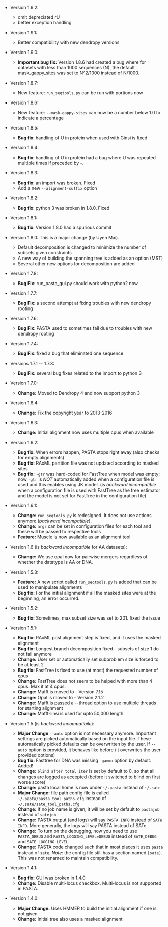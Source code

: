 - Version 1.9.2:
	- omit depreciated rU
	- better exception handling 
- Version 1.9.1:
    - Better compatibility with new dendropy versions 
- Version 1.9.0:
	- **Important bug fix:** Version 1.8.6 had created a bug where for datasets with  less than 1000 sequences (N),
          the default mask_gappy_sites was set to N^2/1000 instead of N/1000. 

- Version 1.8.7:
	- New feature: `run_seqtools.py` can be run with portions now

- Version 1.8.6:
	- New feature: `--mask-gappy-sites` can now be a number below 1.0 to indicate a percentage
 
- Version 1.8.5:
	-  **Bug fix**: handling of U in protein when used with Ginsi is fixed 

- Version 1.8.4:
	-  **Bug fix**: handling of U in protein had a bug where U was repeated multiple times if preceded by -. 
	
- Version 1.8.3:
    - **Bug fix**: an import was broken. Fixed
    - Add a new `--alignment-suffix` option

- Version 1.8.2:
    - **Bug fix**: python 3 was broken in 1.8.0. Fixed

- Version 1.8.1:
    - **Bug fix**: Version 1.8.0 had a spurious commit 

- Version 1.8.0: This is a major change (by Uyen Mai). 
    - Default decomposition is changed to minimize the number of subsets given constraints
    - A new way of building the spanning tree is added as an option (MST)
    - Several other new options for decomposition are added
    
- Version 1.7.8:
    - **Bug Fix**: run_pasta_gui.py should work with python2 now

- Version 1.7.7:
    - **Bug Fix**: a second attempt at fixing troubles with new dendropy rooting

- Version 1.7.6: 
    - **Bug Fix**: PASTA used to sometimes fail due to troubles with new dendropy rooting

- Version 1.7.4:
    - **Bug Fix**: fixed a bug that eliminated one sequence 

- Versions 1.7.1 -- 1.7.3:
    - **Bug Fix:** several bug fixes related to the import to python 3

- Version 1.7.0:
    - **Change:** Moved to Dendropy 4 and now support python 3

- Version 1.6.4:
    - **Change:** Fix the copyright year to 2013-2016 

- Version 1.6.3:
    - **Change:**    Initial alignment now uses multiple cpus when available
    
- Version 1.6.2:
    - **Bug fix:**   When errors happen, PASTA stops right away (also checks for empty alignments)
    - **Bug fix:**   RAxML partition file was not updated according to masked sites
    - **Bug fix:**   `-gtr` was hard-coded for FastTree when model was empty; now `-gtr` is *NOT* automatically added when a configuration file is used and this enables using JK model.  (is _backward incompatible_ when a configuration file is used with FastTree as the tree estimator and the model is not set for FastTree in the configuration file)

- Version 1.6.1:
    - **Change:**    `run_seqtools.py` is redesigned. It does not use actions anymore (_backward incompatible_). 
    - **Change:**    `args` can be set in configuration files for each tool and these will be passed to respective tools
    - **Feature:**   Muscle is now available as an alignment tool

- Version 1.6 (is _backward incompatible_ for AA datasets):
    - **Change:**    We use opal now for pairwise mergers regardless of whether the datatype is AA or DNA.

- Version 1.5.3:
    - **Feature:**   A new script called `run_seqtools.py` is added that can be used to manipulate alignments
    - **Bug fix:**   For the initial alignment if all the masked sites were at the beginning, an error occurred. 

- Version 1.5.2:
    - **Bug fix:**   Sometimes, max subset size was set to 201. fixed the issue

- Version 1.5.1:
    - **Bug fix:**   RAxML post alignment step is fixed, and it uses the masked alignment
    - **Bug fix:**	Longest branch decomposition fixed - subsets of size 1 do not fail anymore
    - **Change:**	User set or automatically set subproblem size is forced to be at least 2
    - **Bug fix:**	FastTree is fixed to use (at most) the requested number of cpus
    - **Change:**	FastTree does not seem to be helped with more than 4 cpus. Max it at 4 cpus.
    - **Change:**	Mafft is moved to - Version 7.15
    - **Change:**	Opal is moved to - Version 2.1.2
    - **Change:**	Mafft is passed a --thread option to use multiple threads for starting alignment 
    - **Change:**	Mafft-linsi is used for upto 50,000 length

- Version 1.5 (is _backward incompatibile_):
    - **Major Change**	`--auto` option is not necessary anymore. Important settings are picked automatically based on the input file. These automatically picked defaults can be overwritten by the user. If `--auto` option is provided, it behaves like before (it overwrites the user provided options)
    - **Bug fix:**		Fasttree for DNA was missing `-gamma` option by default. Added!
    - **Change:**		`blind_after_total_iter` is set by default to 0, so that all changes are logged as accepted (before it switched to blind on first worse score)
    - **Change:**		pasta local home is now under `~/.pasta` instead of `~/.sate`
    - **Major Change:**	 file path config file is called `~/.pasta/pasta_tool_paths.cfg` instead of `~/.sate/sate_tool_paths.cfg`
    - **Change:**		If no job name is given, it will be set by default to `pastajob` instead of `satejob`
    - **Change:**		PASTA output (and logs) will say `PASTA INFO` instead of `SATe INFO`. More generally, the logs will say PASTA instead of SATe.
    - **Change:**		To turn on the debugging, now you need to use `PASTA_DEBUG` and `PASTA_LOGGING_LEVEL=DEBUG` instead of `SATE_DEBUG` and `SATE_LOGGING_LEVEL`
    - **Change:**		PASTA code changed such that in most places it uses `pasta` instead of `sate`. _Note_: the config file still has a section named `[sate]`. This was not renamed to maintain compatibility. 

- Version 1.4.1:
    - **Bug fix:** GUI was broken in 1.4.0
    - **Change:** Disable multi-locus checkbox. Multi-locus is not supported in PASTA. 

- Version 1.4.0:
    - **Major Change:** Uses HMMER to build the initial alignment if one is not given
    - **Change:** Initial tree also uses a masked alignment

